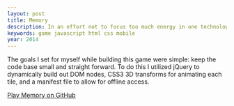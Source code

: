 ```yaml
---
layout: post
title: Memory
description: In an effort not to focus too much energy in one technology I decided to build a game, albeit a simple one, in something other than canvas. I built a web based, mobile friendly version of the classic game [Concentration](http://en.wikipedia.org/wiki/Concentration_(game)) using HTML, JavaScript and CSS3.
keywords: game javascript html css mobile
year: 2014
---
```


The goals I set for myself while building this game were simple: keep the code base small and straight forward. To do this I utilized jQuery to dynamically build out DOM nodes, CSS3 3D transforms for animating each tile, and a manifest file to allow for offline access.

[Play Memory on GitHub](http://robotmonsterlovesyou.github.io/memory/)
